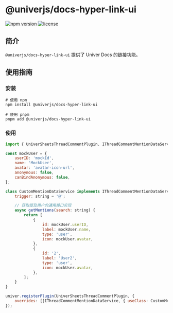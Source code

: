# @univerjs/docs-hyper-link-ui

[![npm version](https://img.shields.io/npm/v/@univerjs/docs-hyper-link-ui)](https://npmjs.org/packages/@univerjs/docs-hyper-link-ui)
[![license](https://img.shields.io/npm/l/@univerjs/docs-hyper-link-ui)](https://img.shields.io/npm/l/@univerjs/docs-hyper-link-ui)

## 简介

`@univerjs/docs-hyper-link-ui` 提供了 Univer Docs 的链接功能。


## 使用指南

### 安装

```shell
# 使用 npm
npm install @univerjs/docs-hyper-link-ui

# 使用 pnpm
pnpm add @univerjs/docs-hyper-link-ui
```

### 使用
```js
import { UniverSheetsThreadCommentPlugin, IThreadCommentMentionDataService } from '@univerjs/docs-hyper-link-ui';

const mockUser = {
    userID: 'mockId',
    name: 'MockUser',
    avatar: 'avatar-icon-url',
    anonymous: false,
    canBindAnonymous: false,
};

class CustomMentionDataService implements IThreadCommentMentionDataService {
    trigger: string = '@';

    // 获取提及用户的通用接口实现
    async getMentions(search: string) {
        return [
            {
                id: mockUser.userID,
                label: mockUser.name,
                type: 'user',
                icon: mockUser.avatar,
            },
            {
                id: '2',
                label: 'User2',
                type: 'user',
                icon: mockUser.avatar,
            },
        ];
    }
}

univer.registerPlugin(UniverSheetsThreadCommentPlugin, {
    overrides: [[IThreadCommentMentionDataService, { useClass: CustomMentionDataService }]],
});
```
